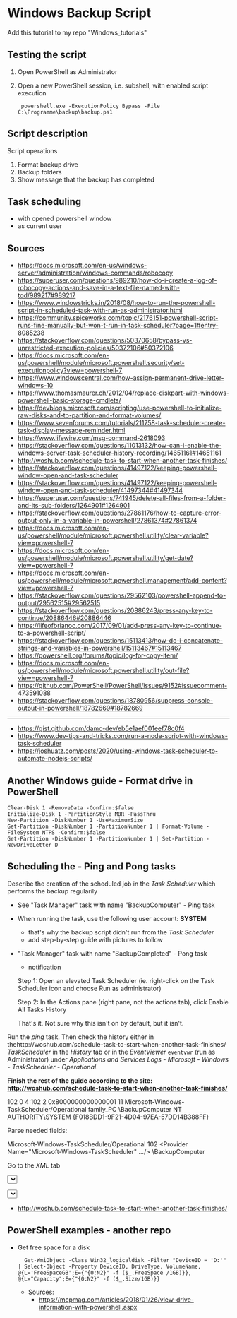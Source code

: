 # Windows Backup Script

Add this tutorial to my repo "Windows_tutorials"

## Testing the script

1. Open PowerShell as Administrator
1. Open a new PowerShell session, i.e. subshell, with enabled script execution

        powershell.exe -ExecutionPolicy Bypass -File C:\Programme\backup\backup.ps1

## Script description

Script operations

1. Format backup drive
1. Backup folders
1. Show message that the backup has completed

## Task scheduling

- with opened powershell window
- as current user

## Sources

- https://docs.microsoft.com/en-us/windows-server/administration/windows-commands/robocopy
- https://superuser.com/questions/989210/how-do-i-create-a-log-of-robocopy-actions-and-save-in-a-text-file-named-with-tod/989217#989217
- https://www.windowstricks.in/2018/08/how-to-run-the-powershell-script-in-scheduled-task-with-run-as-administrator.html
- https://community.spiceworks.com/topic/2176151-powershell-script-runs-fine-manually-but-won-t-run-in-task-scheduler?page=1#entry-8085238
- https://stackoverflow.com/questions/50370658/bypass-vs-unrestricted-execution-policies/50372106#50372106
- https://docs.microsoft.com/en-us/powershell/module/microsoft.powershell.security/set-executionpolicy?view=powershell-7
- https://www.windowscentral.com/how-assign-permanent-drive-letter-windows-10
- https://www.thomasmaurer.ch/2012/04/replace-diskpart-with-windows-powershell-basic-storage-cmdlets/
- https://devblogs.microsoft.com/scripting/use-powershell-to-initialize-raw-disks-and-to-partition-and-format-volumes/
- https://www.sevenforums.com/tutorials/211758-task-scheduler-create-task-display-message-reminder.html
- https://www.lifewire.com/msg-command-2618093
- https://stackoverflow.com/questions/11013132/how-can-i-enable-the-windows-server-task-scheduler-history-recording/14651161#14651161
- http://woshub.com/schedule-task-to-start-when-another-task-finishes/
- https://stackoverflow.com/questions/41497122/keeping-powershell-window-open-and-task-scheduler
- https://stackoverflow.com/questions/41497122/keeping-powershell-window-open-and-task-scheduler/41497344#41497344
- https://superuser.com/questions/741945/delete-all-files-from-a-folder-and-its-sub-folders/1264901#1264901
- https://stackoverflow.com/questions/27861176/how-to-capture-error-output-only-in-a-variable-in-powershell/27861374#27861374
- https://docs.microsoft.com/en-us/powershell/module/microsoft.powershell.utility/clear-variable?view=powershell-7
- https://docs.microsoft.com/en-us/powershell/module/microsoft.powershell.utility/get-date?view=powershell-7
- https://docs.microsoft.com/en-us/powershell/module/microsoft.powershell.management/add-content?view=powershell-7
- https://stackoverflow.com/questions/29562103/powershell-append-to-output/29562515#29562515
- https://stackoverflow.com/questions/20886243/press-any-key-to-continue/20886446#20886446
- https://lifeofbrianoc.com/2017/09/01/add-press-any-key-to-continue-to-a-powershell-script/
- https://stackoverflow.com/questions/15113413/how-do-i-concatenate-strings-and-variables-in-powershell/15113467#15113467
- https://powershell.org/forums/topic/log-for-copy-item/
- https://docs.microsoft.com/en-us/powershell/module/microsoft.powershell.utility/out-file?view=powershell-7
- https://github.com/PowerShell/PowerShell/issues/9152#issuecomment-473591088
- https://stackoverflow.com/questions/18780956/suppress-console-output-in-powershell/18782669#18782669

---

- https://gist.github.com/damc-dev/eb5e1aef001eef78c0f4
- https://www.dev-tips-and-tricks.com/run-a-node-script-with-windows-task-scheduler
- https://joshuatz.com/posts/2020/using-windows-task-scheduler-to-automate-nodejs-scripts/

## Another Windows guide - Format drive in PowerShell

    Clear-Disk 1 -RemoveData -Confirm:$false
    Initialize-Disk 1 -PartitionStyle MBR -PassThru
    New-Partition -DiskNumber 1 -UseMaximumSize
    Get-Partition -DiskNumber 1 -PartitionNumber 1 | Format-Volume -FileSystem NTFS -Confirm:$false
    Get-Partition -DiskNumber 1 -PartitionNumber 1 | Set-Partition -NewDriveLetter D

## Scheduling the - Ping and Pong tasks

Describe the creation of the scheduled job in the _Task Scheduler_ which performs the backup regularily

- See "Task Manager" task with name "BackupComputer" - Ping task

- When running the task, use the following user account: **SYSTEM**
    - that's why the backup script didn't run from the _Task Scheduler_
    - add step-by-step guide with pictures to follow

- "Task Manager" task with name "BackupCompleted" - Pong task
    - notification

    Step 1: Open an elevated Task Scheduler (ie. right-click on the Task Scheduler icon and choose Run as administrator)

    Step 2: In the Actions pane (right pane, not the actions tab), click Enable All Tasks History

    That's it. Not sure why this isn't on by default, but it isn't.

Run the _ping_ task. Then check the history either in thehttp://woshub.com/schedule-task-to-start-when-another-task-finishes/ _TaskScheduler_ in the _History_ tab or in the _EventViewer_ `eventvwr` (run as Administrator) under _Applications and Services Logs - Microsoft - Windows - TaskScheduler - Operational_.

**Finish the rest of the guide according to the site: http://woshub.com/schedule-task-to-start-when-another-task-finishes/**

<Event xmlns="http://schemas.microsoft.com/win/2004/08/events/event">
    <System>
        <Provider Name="Microsoft-Windows-TaskScheduler" Guid="{DE7B24EA-73C8-4A09-985D-5BDADCFA9017}" /> 
        <EventID>102</EventID> 
        <Version>0</Version> 
        <Level>4</Level> 
        <Task>102</Task> 
        <Opcode>2</Opcode> 
        <Keywords>0x8000000000000001</Keywords> 
        <TimeCreated SystemTime="2020-05-17T16:46:05.884904600Z" /> 
        <EventRecordID>11</EventRecordID> 
        <Correlation ActivityID="{F018BDD1-9F21-4D04-97EA-57DD14B388FF}" /> 
        <Execution ProcessID="912" ThreadID="3148" /> 
        <Channel>Microsoft-Windows-TaskScheduler/Operational</Channel> 
        <Computer>family_PC</Computer> 
        <Security UserID="S-1-5-18" /> 
    </System>
    <EventData Name="TaskSuccessEvent">
        <Data Name="TaskName">\BackupComputer</Data> 
        <Data Name="UserContext">NT AUTHORITY\SYSTEM</Data> 
        <Data Name="InstanceId">{F018BDD1-9F21-4D04-97EA-57DD14B388FF}</Data> 
    </EventData>
</Event>

Parse needed fields:

<Channel>Microsoft-Windows-TaskScheduler/Operational</Channel> 
<EventID>102</EventID>
<Provider Name="Microsoft-Windows-TaskScheduler" .../>
<Data Name="TaskName">\BackupComputer</Data> 

Go to the _XML_ tab

<Select Path="Microsoft-Windows-TaskScheduler/Operational">*[System[Provider[@Name='Microsoft-Windows-TaskScheduler'] and Task = 102]]</Select>

<Select Path="Microsoft-Windows-TaskScheduler/Operational">*[EventData[@Name='TaskSuccessEvent'][Data[@Name='TaskName']='\BackupComputer']]</Select>

- http://woshub.com/schedule-task-to-start-when-another-task-finishes/

## PowerShell examples - another repo

- Get free space for a disk

        Get-WmiObject -Class Win32_logicaldisk -Filter "DeviceID = 'D:'" | Select-Object -Property DeviceID, DriveType, VolumeName, @{L='FreeSpaceGB';E={"{0:N2}" -f ($_.FreeSpace /1GB)}}, @{L="Capacity";E={"{0:N2}" -f ($_.Size/1GB)}}


    - Sources:
        - https://mcpmag.com/articles/2018/01/26/view-drive-information-with-powershell.aspx
